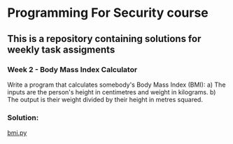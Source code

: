 # Programming For Security course

## This is a repository containing solutions for weekly task assigments


###  Week 2 - Body Mass Index Calculator

Write a program that calculates somebody's Body Mass Index (BMI):
a) The inputs are the person's height in centimetres and weight in kilograms.
b) The output  is their weight divided by their height in metres squared.

### Solution: 
[bmi.py](https://github.com/kodkoder/pforcs-problem-sheet/blob/main/bmi.py)
